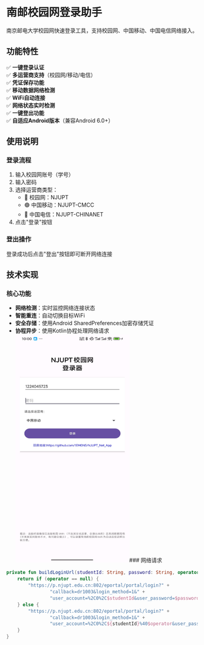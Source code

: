 # 南邮校园网登录助手

南京邮电大学校园网快速登录工具，支持校园网、中国移动、中国电信网络接入。

## 功能特性

✅ **一键登录认证**  
✅ **多运营商支持**（校园网/移动/电信）  
✅ **凭证保存功能**  
✅ **移动数据网络检测**  
✅ **WiFi自动连接**  
✅ **网络状态实时检测**  
✅ **一键登出功能**  
✅ **自适应Android版本**（兼容Android 6.0+）

## 使用说明

### 登录流程
1. 输入校园网账号（学号）
2. 输入密码
3. 选择运营商类型：
   - 🏫 校园网：NJUPT
   - 🟢 中国移动：NJUPT-CMCC
   - 🔵 中国电信：NJUPT-CHINANET
4. 点击"登录"按钮

### 登出操作
登录成功后点击"登出"按钮即可断开网络连接

## 技术实现

### 核心功能
- **网络检测**：实时监控网络连接状态
- **智能重连**：自动切换目标WiFi
- **安全存储**：使用Android SharedPreferences加密存储凭证
- **协程异步**：使用Kotlin协程处理网络请求
<img src="https://github.com/1EM0NS/NJUPT_Net_App/blob/master/88df522017e38ede833a58b30924194d.jpg" width="300" height="600" alt="示例图片">### 网络请求
```kotlin
private fun buildLoginUrl(studentId: String, password: String, operator: String?): String {
    return if (operator == null) {
        "https://p.njupt.edu.cn:802/eportal/portal/login?" +
                "callback=dr1003&login_method=1&" +
                "user_account=%2C0%2C$studentId&user_password=$password"
    } else {
        "https://p.njupt.edu.cn:802/eportal/portal/login?" +
                "callback=dr1003&login_method=1&" +
                "user_account=%2C0%2C${studentId}%40$operator&user_password=$password"
    }
}

